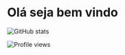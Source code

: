 

# Olá seja bem vindo







![GitHub stats](https://github-readme-stats.vercel.app/api?username=RafaelOlive26sp&theme=noctis_minimus&show_icons=true&count_private=true)

![Profile views](https://gpvc.arturio.dev/RafaelOlive26sp)  


